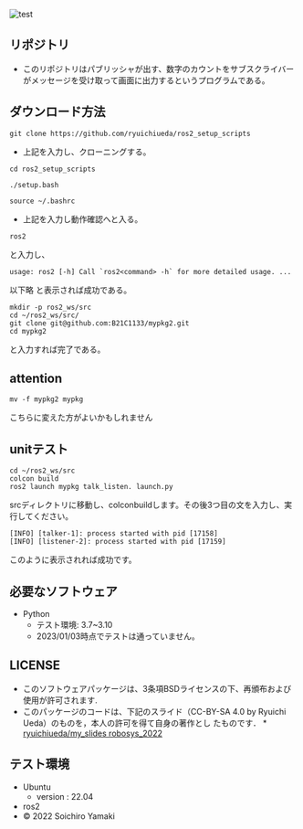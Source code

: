 ![test](https://github.com/B21C1133/mypkg-/actions/workflows/test.yml/badge.svg)

## リポジトリ
* このリポジトリはパブリッシャが出す、数字のカウントをサブスクライバーがメッセージを受け取って画面に出力するというプログラムである。
## ダウンロード方法
```
git clone https://github.com/ryuichiueda/ros2_setup_scripts

```
* 上記を入力し、クローニングする。
```
cd ros2_setup_scripts

./setup.bash

source ~/.bashrc
```
* 上記を入力し動作確認へと入る。
```
ros2
```
と入力し、
```
usage: ros2 [-h] Call `ros2<command> -h` for more detailed usage. ...
```
以下略
と表示されば成功である。

```
mkdir -p ros2_ws/src
cd ~/ros2_ws/src/
git clone git@github.com:B21C1133/mypkg2.git
cd mypkg2
```
と入力すれば完了である。


## attention
```
mv -f mypkg2 mypkg 
```
こちらに変えた方がよいかもしれません

## unitテスト
```
cd ~/ros2_ws/src
colcon build 
ros2 launch mypkg talk_listen. launch.py
```
srcディレクトリに移動し、colconbuildします。その後3つ目の文を入力し、実行してください。
```
[INFO] [talker-1]: process started with pid [17158]
[INFO] [listener-2]: process started with pid [17159]
```
このように表示されれば成功です。
## 必要なソフトウェア
* Python
  * テスト環境: 3.7~3.10
  * 2023/01/03時点でテストは通っていません。
## LICENSE
 * このソフトウェアパッケージは、3条項BSDライセンスの下、再頒布および使用が許可されます.
  * このパッケージのコードは、下記のスライド（CC-BY-SA 4.0 by Ryuichi Ueda）のものを，本人の許可を得て自身の著作とし    たものです． 
          * [ryuichiueda/my_slides robosys_2022](https://github.com/ryuichiueda/my_slides/tree/master/robosys_2022)
## テスト環境
 * Ubuntu
   * version : 22.04
 * ros2
 *  © 2022 Soichiro Yamaki
